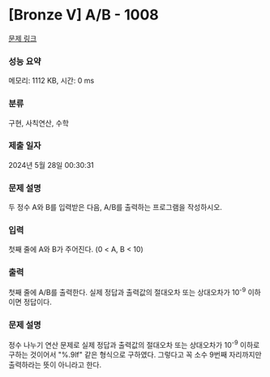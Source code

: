 # [Bronze V] A/B - 1008 

[문제 링크](https://www.acmicpc.net/problem/1008) 

### 성능 요약

메모리: 1112 KB, 시간: 0 ms

### 분류

구현, 사칙연산, 수학

### 제출 일자

2024년 5월 28일 00:30:31

### 문제 설명

<p>두 정수 A와 B를 입력받은 다음, A/B를 출력하는 프로그램을 작성하시오.</p>

### 입력 

 <p>첫째 줄에 A와 B가 주어진다. (0 < A, B < 10)</p>

### 출력 

 <p>첫째 줄에 A/B를 출력한다. 실제 정답과 출력값의 절대오차 또는 상대오차가 10<sup>-9</sup> 이하이면 정답이다.</p>

### 문제 설명
<p>정수 나누기 연산 문제로 실제 정답과 출력값의 절대오차 또는 상대오차가 10<sup>-9</sup> 이하로 구하는 것이어서 "%.9lf" 같은 형식으로 구하였다.
그렇다고 꼭 소수 9번째 자리까지만 출력하라는 뜻이 아니라고 한다.</p>
